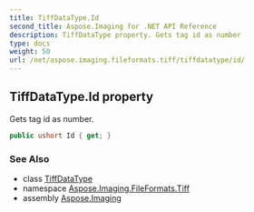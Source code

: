 ```yaml
---
title: TiffDataType.Id
second_title: Aspose.Imaging for .NET API Reference
description: TiffDataType property. Gets tag id as number
type: docs
weight: 50
url: /net/aspose.imaging.fileformats.tiff/tiffdatatype/id/
---
```

## TiffDataType.Id property

Gets tag id as number.

```csharp
public ushort Id { get; }
```

### See Also

* class [TiffDataType](../)
* namespace [Aspose.Imaging.FileFormats.Tiff](../../tiffdatatype/)
* assembly [Aspose.Imaging](../../../)


